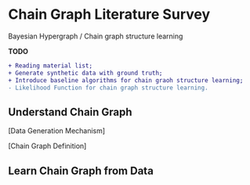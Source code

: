 # Chain Graph Literature Survey
Bayesian Hypergraph / Chain graph structure learning 

**TODO**
```diff
+ Reading material list;
+ Generate synthetic data with ground truth;
+ Introduce baseline algorithms for chain graoh structure learning;
- Likelihood Function for chain graph structure learning.
```

## Understand Chain Graph
[Data Generation Mechanism]

[](Papers/lcd)

[Chain Graph Definition]

## Learn Chain Graph from Data

